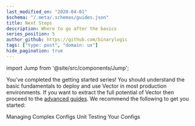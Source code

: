 ```yaml
---
last_modified_on: "2020-04-01"
$schema: "/.meta/.schemas/guides.json"
title: Next Steps
description: Where to go after the basics
series_position: 5
author_github: https://github.com/binarylogic
tags: ["type: post", "domain: ux"]
hide_pagination: true
---
```


import Jump from '@site/src/components/Jump';

You've completed the getting started series! You should understand the basic
fundamentals to deploy and use Vector in most production environments. If you
want to extract the full potential of Vector then proceed to the
[advanced guides][guides.advanced]. We recommend the following to get you
started:

<Jump to="/guides/advanced/managing-complex-configs/" leftIcon="book">
  Managing Complex Configs
</Jump>
<Jump to="/guides/advanced/unit-testing/" leftIcon="book">
  Unit Testing Your Configs
</Jump>


[guides.advanced]: /guides/advanced/
